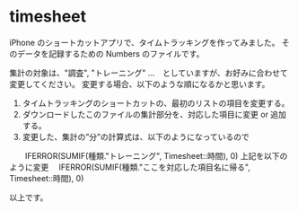 # timesheet

iPhone のショートカットアプリで、タイムトラッキングを作ってみました。
そのデータを記録するための Numbers のファイルです。

集計の対象は、"調査", "トレーニング" ...　としていますが、お好みに合わせて変更してください。
変更する場合、以下のような順になるかと思います。

1. タイムトラッキングのショートカットの、最初のリストの項目を変更する。
2. ダウンロードしたこのファイルの集計部分を、対応した項目に変更 or 追加する。
3. 変更した、集計の”分”の計算式は、以下のようになっているので

　　IFERROR(SUMIF(種類."トレーニング", Timesheet::時間), 0) 
 上記を以下のように変更
  　IFERROR(SUMIF(種類."ここを対応した項目名に帰る", Timesheet::時間), 0) 
 
以上です。
